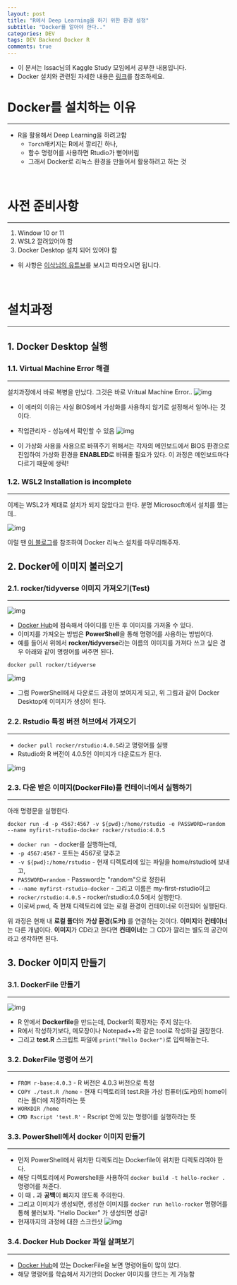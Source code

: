 ```yaml
---  
layout: post  
title: "R에서 Deep Learning을 하기 위한 환경 설정"
subtitle: "Docker를 알아야 한다.."  
categories: DEV
tags: DEV Backend Docker R 
comments: true  
---  
```


- 이 문서는 Issac님의 Kaggle Study 모임에서 공부한 내용입니다.
- Docker 설치와 관련된 자세한 내용은 [링크](https://www.youtube.com/watch?v=VVxvL4xRPjU)를 참조하세요.

# Docker를 설치하는 이유
---

- R을 활용해서 Deep Learning을 하려고함
    - `Torch`패키지는 R에서 깔리긴 하나,
    - 함수 명령어를 사용하면 Rtudio가 뻗어버림
    - 그래서 Docker로 리눅스 환경을 만들어서 활용하려고 하는 것

</br>

# 사전 준비사항
---
1. Window 10 or 11
2. WSL2 깔려있어야 함
3. Docker Desktop 설치 되어 있어야 함

* 위 사항은 [이삭님의 유튜브](https://www.youtube.com/watch?v=VVxvL4xRPjU)를 보시고 따라오시면 됩니다.

</br>

# 설치과정
---

## 1. Docker Desktop 실행

### 1.1. Virtual Machine Error 해결
---
설치과정에서 바로 복병을 만났다. 그것은 바로 Vritual Machine Error..
![img](https://sangminje.github.io/assets/img/docker/docker_error_virtual.PNG)

- 이 에러의 이유는 사실 BIOS에서 가상화를 사용하지 않기로 설정해서 일어나는 것이다.
- 작업관리자 - 성능에서 확인할 수 있음
![img](https://sangminje.github.io/assets/img/docker/docker_error_virtual2.PNG)

- 이 가상화 사용을 사용으로 바꿔주기 위해서는 각자의 메인보드에서 BIOS 환경으로 진입하여 가상화 환경을 **ENABLED**로 바꿔줄 필요가 있다. 이 과정은 메인보드마다 다르기 때문에 생략!

### 1.2. WSL2 Installation is incomplete
---
이제는 WSL2가 제대로 설치가 되지 않았다고 한다. 분명 Microsocft에서 설치를 했는데..

![img](https://sangminje.github.io/assets/img/docker/docker_error_virtual3.PNG)

이럴 땐 [이 블로그](https://blog.nachal.com/1691)를 참조하여 Docker 리눅스 설치를 마무리해주자.


## 2. Docker에 이미지 불러오기


### 2.1. rocker/tidyverse 이미지 가져오기(Test)
---

![img](https://sangminje.github.io/assets/img/docker/docker_error_virtual4.PNG)

- [Docker Hub](https://hub.docker.com/)에 접속해서 아이디를 만든 후 이미지를 가져올 수 있다.
- 이미지를 가져오는 방법은 **PowerShell**을 통해 명령어를 사용하는 방법이다.
- 예를 들어서 위에서 **rocker/tidyverse**라는 이름의 이미지를 가져다 쓰고 싶은 경우 아래와 같이 명령어를 써주면 된다.

```
docker pull rocker/tidyverse
```

![img](https://sangminje.github.io/assets/img/docker/docker_error_virtual5.PNG)

- 그럼 PowerShell에서 다운로드 과정이 보여지게 되고, 위 그림과 같이 Docker Desktop에 이미지가 생성이 된다.


### 2.2. Rstudio 특정 버전 허브에서 가져오기
---

- `docker pull rocker/rstudio:4.0.5`라고 명령어를 실행
- Rstudio와 R 버전이 4.0.5인 이미지가 다운로드가 된다.

![img](https://sangminje.github.io/assets/img/docker/docker_error_virtual8.PNG)

### 2.3. 다운 받은 이미지(DockerFile)를 컨테이너에서 실행하기
---

아래 명령문을 실행한다. 
```
docker run -d -p 4567:4567 -v ${pwd}:/home/rstudio -e PASSWORD=random --name myfirst-rstudio-docker rocker/rstudio:4.0.5
```
- `docker run ` - docker를 실행하는데,
- `-p 4567:4567` - 포트는 4567로 맞추고
- `-v ${pwd}:/home/rstudio` - 현재 디렉토리에 있는 파일을 home/rstudio에 보내고,
- `PASSWORD=random` - Password는 "random"으로 정한뒤
- `--name myfirst-rstudio-docker` - 그리고 이름은 my-first-rstudio이고
- `rocker/rstudio:4.0.5` - rocker/rstudio:4.0.5에서 실행한다.
- 이로써 pwd, 즉 현재 디렉토리에 있는 로컬 환경이 컨테이너로 이전되어 실행된다.

위 과정은 현재 내 **로컬 폴더**와 **가상 환경(도커)** 를 연결하는 것이다. **이미지**와 **컨테이너**는 다른 개념이다. **이미지**가 CD라고 한다면 **컨테이너**는 그 CD가 깔리는 별도의 공간이라고 생각하면 된다.


## 3. Docker 이미지 만들기

### 3.1. DockerFile 만들기
---

![img](https://sangminje.github.io/assets/img/docker/docker_error_virtual6.PNG)
- R 안에서 **Dockerfile**을 만드는데, Docker의 확장자는 주지 않는다.
- R에서 작성하기보다, 메모장이나 Notepad++와 같은 tool로 작성하길 권장한다.
- 그리고 **test.R** 스크립트 파일에 `print("Hello Docker")`로 입력해놓는다.

### 3.2. DokerFile 명령어 쓰기
---

- `FROM r-base:4.0.3` - R 버전은 4.0.3 버전으로 특정
- `COPY ./test.R /home` - 현재 디렉토리의 test.R을 가상 컴퓨터(도커)의 home이라는 폴더에 저장하라는 뜻
- `WORKDIR /home` 
- `CMD Rscript 'test.R'` - Rscript 안에 있는 명령어를 실행하라는 뜻

### 3.3. PowerShell에서 docker 이미지 만들기
---

- 먼저 PowerShell에서 위치한 디렉토리는 Dockerfile이 위치한 디렉토리여야 한다.
- 해당 디렉토리에서 Powershell을 사용하여 `docker build -t hello-rocker .` 명령어를 쳐준다.
- 이 때 **.** 과 **공백**이 빠지지 않도록 주의한다.
- 그리고 이미지가 생성되면, 생성한 이미지를 `docker run hello-rocker` 명령어를 통해 불러보자. "Hello Docker" 가 생성되면 성공!
- 현재까지의 과정에 대한 스크린샷
![img](https://sangminje.github.io/assets/img/docker/docker_error_virtual7.PNG)

### 3.4. Docker Hub Docker 파일 살펴보기
---

- [Docker Hub](https://hub.docker.com/)에 있는 DockerFile을 보면 명령어들이 많이 있다.
- 해당 명령어를 학습해서 자기만의 Docker 이미지를 만드는 게 가능함


